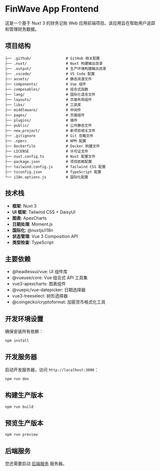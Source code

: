 # FinWave App Frontend

这是一个基于 Nuxt 3 的财务记账 Web 应用前端项目。该应用旨在帮助用户追踪和管理财务数据。

## 项目结构

```
├── .github/                # GitHub 相关配置
├── .nuxt/                  # Nuxt 构建输出目录
├── .output/                # 生产环境构建输出目录
├── .vscode/                # VS Code 配置
├── assets/                 # 静态资源文件
├── components/             # Vue 组件
├── composables/            # 组合式函数
├── lang/                   # 国际化语言文件
├── layouts/                # 页面布局组件
├── libs/                   # 工具库
├── middleware/             # 中间件
├── pages/                  # 页面组件
├── plugins/                # 插件
├── public/                 # 公共静态文件
├── new_project/            # 新项目相关文件
├── .gitignore              # Git 忽略文件
├── .npmrc                  # NPM 配置
├── Dockerfile              # Docker 构建文件
├── LICENSE                 # 许可证文件
├── nuxt.config.ts          # Nuxt 配置文件
├── package.json            # 项目依赖配置
├── tailwind.config.js      # Tailwind CSS 配置
├── tsconfig.json           # TypeScript 配置
└── i18n.options.js         # 国际化配置
```

## 技术栈

- **框架**: Nuxt 3
- **UI 框架**: Tailwind CSS + DaisyUI
- **图表**: ApexCharts
- **日期处理**: Moment.js
- **国际化**: @nuxtjs/i18n
- **状态管理**: Vue 3 Composition API
- **类型检查**: TypeScript

## 主要依赖

- @headlessui/vue: UI 组件库
- @vueuse/core: Vue 组合式 API 工具集
- vue3-apexcharts: 图表组件
- @vuepic/vue-datepicker: 日期选择器
- vue3-treeselect: 树形选择器
- @coingecko/cryptoformat: 加密货币格式化工具

## 开发环境设置

确保安装所有依赖：

```bash
npm install
```

## 开发服务器

启动开发服务器，访问 `http://localhost:3000`：

```bash
npm run dev
```

## 构建生产版本

```bash
npm run build
```

## 预览生产版本

```bash
npm run preview
```

## 后端服务

您还需要启动 [后端服务](https://github.com/FinWave-App/FinWave-Backend) 服务器。
